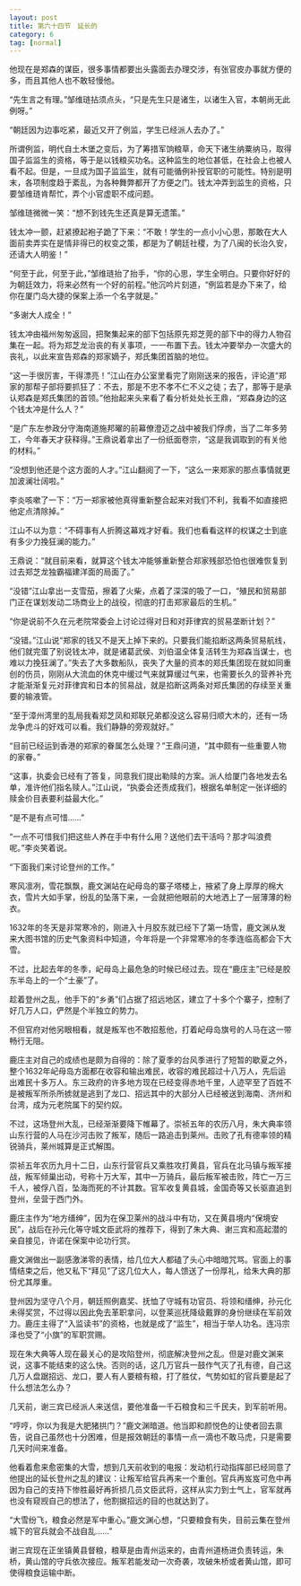 ```yaml
---
layout: post
title: 第六十四节　延长的
category: 6
tag: [normal]
---
```


他现在是郑森的谋臣，很多事情都要出头露面去办理交涉，有张官皮办事就方便的多，而且其他人也不敢轻慢他。

“先生言之有理。”邹维琏拈须点头，“只是先生只是诸生，以诸生入官，本朝尚无此例呀。”

“朝廷因为边事吃紧，最近又开了例监，学生已经派人去办了。”

所谓例监，明代自土木堡之变后，为了筹措军饷粮草，命天下诸生纳粟纳马，取得国子监监生的资格，等于是以钱粮买功名。这种监生的地位甚低，在社会上也被人看不起。但是，一旦成为国子监监生，就有可能循例补授官职的可能性。特别是明末，各项制度趋于紊乱，为各种舞弊都开了方便之门。钱太冲弄到监生的资格，只要邹维琏肯帮忙，弄个小官虚职不成问题。

邹维琏微微一笑：“想不到钱先生还真是算无遗策。”

钱太冲一颤，赶紧撩起袍子跪了下来：“不敢！学生的一点小小心思，那敢在大人面前卖弄实在是情非得已的权变之策，都是为了朝廷社稷，为了八闽的长治久安，还请大人明鉴！”

“何至于此，何至于此，”邹维琏抬了抬手，“你的心思，学生全明白。只要你好好的为朝廷效力，将来必然有一个好的前程。”他沉吟片刻道，“例监若是办下来了，给你在厦门岛大捷的保案上添一个名字就是。”

“多谢大人成全！”

钱太冲由福州匆匆返回，把聚集起来的部下包括原先郑芝莞的部下中的得力人物召集在一起。将为郑芝龙治丧的有关事项，一一布置下去。钱太冲要举办一次盛大的丧礼，以此来宣告郑森的郑家嫡子，郑氏集团首脑的地位。

“这一手很厉害，干得漂亮！”江山在办公室里看完了刚刚送来的报告，评论道“郑家的那帮子部将要抓狂了：不去，那是不忠不孝不仁不义之徒；去了，那等于是承认郑森是郑氏集团的首领。”他抬起来头来看了看分析处处长王鼎，“郑森身边的这个钱太冲是什么人？”

“是广东左参政分守海南道施邦曜的前幕僚澄迈之战中被我们俘虏，当了二年多劳工，今年春天才获释得。”王鼎说着拿出了一份纸面卷宗，“这是我调取到的有关他的材料。”

“没想到他还是个这方面的人才。”江山翻阅了一下，“这么一来郑家的那点事情就更加波澜壮阔啦。”

李炎咳嗽了一下：“万一郑家被他真得重新整合起来对我们不利，我看不如直接把他定点清除掉。”

江山不以为意：“不碍事有人折腾这幕戏才好看。我们也看看这样的权谋之士到底有多少力挽狂澜的能力。”

王鼎说：“就目前来看，就算这个钱太冲能够重新整合郑家残部恐怕也很难恢复到过去郑芝龙独霸福建洋面的局面了。”

“没错”江山拿出一支雪茄，擦着了火柴，点着了深深的吸了一口，“殖民和贸易部门正在谋划发动二场商业上的战役，彻底的打击郑家最后的生机。”

“你是说前不久在元老院常委会上讨论过得对日和对菲律宾的贸易垄断计划？”

“没错。”江山说“郑家的钱又不是天上掉下来的。只要我们能掐断这两条贸易航线，他们就完蛋了别说钱太冲，就是诸葛武侯、刘伯温全体复活转生为郑森当谋士，也难以力挽狂澜了。”失去了大多数船队，丧失了大量的资本的郑氏集团现在就如同重创的伤员，刚刚从大流血的休克中缓过气来就算缓过气来，也需要长久的营养补充才能渐渐复元对菲律宾和日本的贸易战，就是掐断这两条对郑氏集团的存续至关重要的输液管。

“至于漳州湾里的乱局我看郑芝凤和郑联兄弟都没这么容易归顺大木的，还有一场龙争虎斗的好戏可以看。我们静静的旁观就好。”

“目前已经运到香港的郑家的眷属怎么处理？”王鼎问道，“其中颇有一些重要人物的家眷。”

“这事，执委会已经有了答复，同意我们提出勒赎的方案。派人给厦门各地发去名单，准许他们指名赎人。”江山说，“执委会还责成我们，根据名单制定一张详细的赎金价目表要利益最大化。”

“是不是有点可惜……”

“一点不可惜我们把这些人养在手中有什么用？送他们去干活吗？那才叫浪费呢。”李炎笑着说。

“下面我们来讨论登州的工作。”

寒风凛冽，雪花飘飘，鹿文渊站在屺母岛的寨子塔楼上，掖紧了身上厚厚的棉大衣，雪片大如手掌，纷乱的坠落下来，一会就把他眼前的大地洒上了一层薄薄的粉衣。

1632年的冬天是非常寒冷的，刚进入十月胶东就已经下了第一场雪，鹿文渊从发来大图书馆的历史气象资料中知道，今年将是一个非常寒冷的冬季连临高都会下大雪。

不过，比起去年的冬季，屺母岛上最危急的时候已经过去。现在“鹿庄主”已经是胶东半岛上的一个“土豪”了。

趁着登州之乱，他手下的“乡勇”们占据了招远地区，建立了十多个个寨子，控制了好几万人口，俨然是个半独立的势力。

不但官府对他另眼相看，就是叛军也不敢招惹他，打着屺母岛旗号的人马在这一带畅行无阻。

鹿庄主对自己的成绩也是颇为自得的：除了夏季的台风季进行了短暂的歇夏之外，整个1632年屺母岛方面都在收容和输出难民，收容的难民超过十八万人，先后运出难民十多万人。东三政府的许多地方现在已经变得赤地千里，人迹罕至了百姓不是被叛军所杀所掳就是逃到了龙口、招远其中的大部分人已经被送到海南、济州和台湾，成为元老院属下的契约奴。

不过，这场登州大乱，已经渐渐要降下帷幕了。崇祯五年的农历八月，朱大典率领山东行营的人马在沙河击败了叛军，随后一路追击到莱州。击败了孔有德率领的精锐骑兵，莱州城算是正式解围。

崇祯五年农历九月十二日，山东行营官兵又乘胜攻打黄县，官兵在北马镇与叛军接战，叛军倾巢出动，号称十万大军，其中一万骑兵，最后叛军被击败，阵亡一万三千人，被俘八百，坠海而死的不计其数。官军收复黄县城，金国奇等又长驱直追到登州，垒营于西门外。

鹿庄主作为“地方缙绅”，因为在保卫莱州的战斗中有功，又在黄县境内“保境安民”，战后在孙元化等守城文臣武将的推荐下，得到了朱大典、谢三宾和高起潜的亲自接见，许诺在保案中论功行赏。

鹿文渊做出一副感激涕零的表情，给几位大人都磕了头心中暗暗咒骂。官面上的事情结束之后，他又私下“拜见”了这几位大人，每人馈送了一份厚礼，给朱大典的那份尤其厚重。

登州因为坚守八个月，朝廷照例嘉奖、抚恤了守城有功官员、将领和缙绅，孙元化未得奖赏，不过得以因此免去革职拿问，以登莱巡抚降级戴罪的身份继续在军前效力。鹿庄主得了“入监读书”的资格，也就是成了“监生”，相当于举人功名。连冯宗泽也受了“小旗”的军职赏赐。

现在朱大典等人现在最关心的是攻陷登州，彻底解决登州之乱。但是对鹿文渊来说，这事不能结束的这么快。否则的话，这几万官兵一鼓作气灭了孔有德，自己这几万人盘踞招远、龙口，要人有人要粮有粮，打了胜仗，气势如虹的官兵要是起了什么想法怎么办？

几天前，谢三宾已经派人来送信，要他准备一千石粮食和三千民夫，到军前听用。

“哼哼，你以为我是大肥猪拱门？”鹿文渊暗道。他当即和颜悦色的让使者回去禀告，说自己虽然也十分困难，但是报效朝廷的事情一点一滴也不敢马虎，只是需要几天时间来准备。

他看着愈来愈密集的大雪，想到几天前收到的电报：发动机行动指挥部已经同意了他提出的延长登州之乱的建议：让叛军给官兵再来一个重创。官兵再岌岌可危中再因为自己的支持下惨胜最好再折损几员文臣武将，这样从实力到士气上，官军就再也没有窥觊自己的想法了，他割据招远的目的也就达到了。

“大雪纷飞，粮食必然是军中重心。”鹿文渊心想，“只要粮食有失，目前云集在登州城下的官兵就会不战自乱……”

谢三宾现在正坐镇黄县督粮，粮草是由青州运来的，由青州道杨进负责转运，朱桥，黄山馆的守兵依次接应。叛军若能发动一次奇袭，攻破朱桥或者黄山馆，即可使得粮食运输中断。
